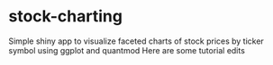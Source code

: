 # stock-charting
Simple shiny app to visualize faceted charts of stock prices by ticker symbol using ggplot and quantmod
Here are some tutorial edits
